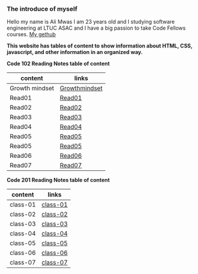 ### The introduce of myself
Hello my name is Ali Mwas I am 23 years old and I studying software engineering at LTUC ASAC and I have a big passion to take Code Fellows courses. 
[My gethub](https://github.com/AliMwas)

**This website has tables of content to show information about HTML, CSS, javascript, and other information in an organized way.**


**Code 102 Reading Notes table of content**

| content     |     links   |
| ----------- | ----------- |
| Growth mindset      | [Growthmindset](https://alimwas.github.io/reading-notes/Growthmindset) |
| Read01   | [Read01](Read01)        |
| Read02   | [Read02](Read02)        |
| Read03   | [Read03](Read03)        |
| Read04   | [Read04](Read04)        |
| Read05   | [Read05](Read05)        |
| Read05   | [Read05](Read05)        |
| Read06   | [Read06](Read06)        |
| Read07   | [Read07](Read07)        |


**Code 201 Reading Notes table of content**

| content      |     links             |
| -----------  | -----------           |
|    class-01  |  [class-01](class-01) |
|    class-02  |  [class-02](class-02) |
|    class-03  |  [class-03](class-03) |
|    class-04  |  [class-04](class-04) |
|    class-05  |  [class-05](class-05) |
|    class-06  |  [class-06](class-06) |
|    class-07  |  [class-07](class-07) |
